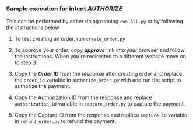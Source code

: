 ### Sample execution for intent _AUTHORIZE_
This can be performed by either doing running `run_all.py` or by following the instructions below

1. To test creating an order, run `create_order.py`

2. To approve your order, copy **_approve_** link into your browser and follow the instructions. When you're redirected to a different website move on to step 3.

3. Copy the **_Order ID_** from the response after creating order and replace the `order_id` variable in `authorize_order.py` with and run the script to authorize the payment.

4. Copy the Authorization ID from the response and replace `authorization_id` variable in `capture_order.py` to capture the payment.

5. Copy the Capture ID from the response and replace `capture_id` variable in `refund_order.py` to refund the payment.